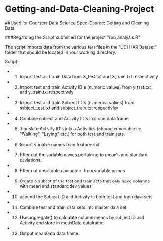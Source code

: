 # Getting-and-Data-Cleaning-Project
##Used for Coursera Data Science Spec-Cource: Getting and Cleaning Data

###Regarding the Script submitted for the project "run_analysis.R"

The script imports data from the various text files in the "UCI HAR Dataset" folder that should be located in your working directory.

Script:
* 1. Import test and train Data from X_test.txt and X_train.txt respectively
* 2. Import test and train Activity ID's (numeric values) from y_test.txt and y_train.txt respectively
* 3. Import test and train Subject ID's (numerica values) from subject_test.txt and subject_train.txt respectivley
* 4. Combine subject and Activity ID's into one data frame
* 5. Translate Activity ID's into a Activities (character variable i.e. "Walking", "Laying" etc.) for both test and train sets
* 6. Import variable names from features.txt
* 7. Filter out the variable names pertaining to mean's and standard deviations.
* 8. Filter out unsuitable characters from variable names
* 9. Create a subset of the test and train sets that only have columns with mean and standard dev values
* 10. append the Subject ID and Activity to both test and train data sets
* 11. Combine test and train data sets into master data set
* 12. Use aggregate() to calculate column means by subject ID and Activity and store in meanData dataframe
* 13. Output meanData data frame.
